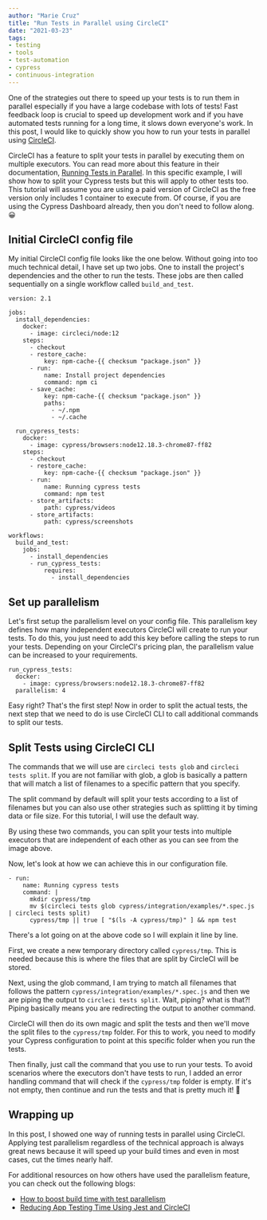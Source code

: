 ```yaml
---
author: "Marie Cruz"
title: "Run Tests in Parallel using CircleCI"
date: "2021-03-23"
tags:
- testing
- tools
- test-automation
- cypress
- continuous-integration
---
```


One of the strategies out there to speed up your tests is to run them in parallel especially if you have a large codebase with lots of tests! Fast feedback loop is crucial to speed up development work and if you have automated tests running for a long time, it slows down everyone's work. In this post, I would like to quickly show you how to run your tests in parallel using [CircleCI](https://circleci.com/).

CircleCI has a feature to split your tests in parallel by executing them on multiple executors. You can read more about this feature in their documentation, [Running Tests in Parallel](https://circleci.com/docs/2.0/parallelism-faster-jobs/). In this specific example, I will show how to split your Cypress tests but this will apply to other tests too. This tutorial will assume you are using a paid version of CircleCI as the free version only includes 1 container to execute from. Of course, if you are using the Cypress Dashboard already, then you don't need to follow along. 😀

## Initial CircleCI config file

My initial CircleCI config file looks like the one below. Without going into too much technical detail, I have set up two jobs. One to install the project's dependencies and the other to run the tests. These jobs are then called sequentially on a single workflow called `build_and_test`.

```
version: 2.1

jobs:
  install_dependencies:
    docker:
      - image: circleci/node:12
    steps:
      - checkout
      - restore_cache:
          key: npm-cache-{{ checksum "package.json" }}
      - run:
          name: Install project dependencies
          command: npm ci
      - save_cache:
          key: npm-cache-{{ checksum "package.json" }}
          paths:
            - ~/.npm
            - ~/.cache

  run_cypress_tests:
    docker:
      - image: cypress/browsers:node12.18.3-chrome87-ff82
    steps:
      - checkout
      - restore_cache:
          key: npm-cache-{{ checksum "package.json" }}
      - run:
          name: Running cypress tests
          command: npm test
      - store_artifacts:
          path: cypress/videos
      - store_artifacts:
          path: cypress/screenshots

workflows:
  build_and_test:
    jobs:
      - install_dependencies
      - run_cypress_tests:
          requires:
            - install_dependencies
```

## Set up parallelism

Let's first setup the parallelism level on your config file. This parallelism key defines how many independent executors CircleCI will create to run your tests. To do this, you just need to add this key before calling the steps to run your tests. Depending on your CircleCI's pricing plan, the parallelism value can be increased to your requirements.

```
run_cypress_tests:
  docker:
    - image: cypress/browsers:node12.18.3-chrome87-ff82
  parallelism: 4
  ```

Easy right? That's the first step! Now in order to split the actual tests, the next step that we need to do is use CircleCI CLI to call additional commands to split our tests.

## Split Tests using CircleCI CLI

The commands that we will use are `circleci tests glob` and `circleci tests split`. If you are not familiar with glob, a glob is basically a pattern that will match a list of filenames to a specific pattern that you specify.

The split command by default will split your tests according to a list of filenames but you can also use other strategies such as splitting it by timing data or file size. For this tutorial, I will use the default way.

By using these two commands, you can split your tests into multiple executors that are independent of each other as you can see from the image above.

Now, let's look at how we can achieve this in our configuration file.

```
- run:
    name: Running cypress tests
    command: |
      mkdir cypress/tmp
      mv $(circleci tests glob cypress/integration/examples/*.spec.js | circleci tests split)
      cypress/tmp || true [ "$(ls -A cypress/tmp)" ] && npm test
```

There's a lot going on at the above code so I will explain it line by line.

First, we create a new temporary directory called `cypress/tmp`. This is needed because this is where the files that are split by CircleCI will be stored. 

Next, using the glob command, I am trying to match all filenames that follows the pattern `cypress/integration/examples/*.spec.js` and then we are piping the output to `circleci tests split`. Wait, piping? what is that?! Piping basically means you are redirecting the output to another command.

CircleCI will then do its own magic and split the tests and then we'll move the split files to the `cypress/tmp`  folder. For this to work, you need to modify your Cypress configuration to point at this specific folder when you run the tests. 

Then finally, just call the command that you use to run your tests. To avoid scenarios where the executors don't have tests to run, I added an error handling command that will check if the `cypress/tmp` folder is empty. If it's not empty, then continue and run the tests and that is pretty much it! 🎉

## Wrapping up

In this post, I showed one way of running tests in parallel using CircleCI. Applying test parallelism regardless of the technical approach is always great news because it will speed up your build times and even in most cases, cut the times nearly half.

For additional resources on how others have used the parallelism feature, you can check out the following blogs:

- [How to boost build time with test parallelism](https://circleci.com/blog/how-to-boost-build-time-with-test-parallelism/)
- [Reducing App Testing Time Using Jest and CircleCI](https://betterprogramming.pub/reducing-app-testing-time-using-jest-and-circleci-39170231fee2)

